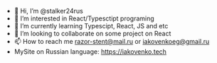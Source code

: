 - 👋 Hi, I’m @stalker24rus
- 👀 I’m interested in React/Typesctipt programing
- 🌱 I’m currently learning Typescipt, React, JS and etc
- 💞️ I’m looking to collaborate on some project on React
- 📫 How to reach me razor-stent@mail.ru or iakovenkoeg@gmail.ru
- MySite on Russian language: https://iakovenko.tech

<!---
stalker24rus/stalker24rus is a ✨ special ✨ repository because its `README.md` (this file) appears on your GitHub profile.
You can click the Preview link to take a look at your changes.
--->
